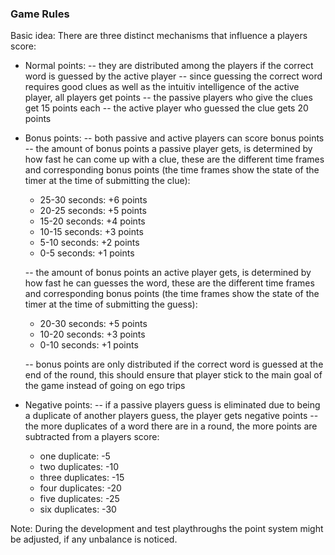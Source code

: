 ### Game Rules

Basic idea: There are three distinct mechanisms that influence a players score:

- Normal points:
    -- they are distributed among the players if the correct word is guessed by the active player
    -- since guessing the correct word requires good clues as well as the intuitiv intelligence of the active player, all players get points
    -- the passive players who give the clues get 15 points each
    -- the active player who guessed the clue gets 20 points

- Bonus points:
    -- both passive and active players can score bonus points
    -- the amount of bonus points a passive player gets, is determined by how fast he can come up with a clue, these are the different time frames and corresponding bonus points (the time frames show the state of the timer at the time of submitting the clue):
    - 25-30 seconds: +6 points
    - 20-25 seconds: +5 points
    - 15-20 seconds: +4 points
    - 10-15 seconds: +3 points
    - 5-10 seconds: +2 points
    - 0-5 seconds: +1 points

    -- the amount of bonus points an active player gets, is determined by how fast he can guesses the word, these are the different time frames and corresponding bonus points (the time frames show the state of the timer at the time of submitting the guess):
    - 20-30 seconds: +5 points
    - 10-20 seconds: +3 points
    - 0-10 seconds: +1 points
    
    -- bonus points are only distributed if the correct word is guessed at the end of the round, this should ensure that player stick to the main goal of the game instead of going on ego trips

- Negative points:
    -- if a passive players guess is eliminated due to being a duplicate of another players guess, the player gets negative points
    -- the more duplicates of a word there are in a round, the more points are subtracted from a players score:
    - one duplicate: -5
    - two duplicates: -10
    - three duplicates: -15
    - four duplicates: -20
    - five duplicates: -25
    - six duplicates: -30

Note: During the development and test playthroughs the point system might be adjusted, if any unbalance is noticed.